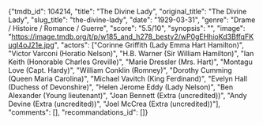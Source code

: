 {"tmdb_id": 104214, "title": "The Divine Lady", "original_title": "The Divine Lady", "slug_title": "the-divine-lady", "date": "1929-03-31", "genre": "Drame / Histoire / Romance / Guerre", "score": "5.5/10", "synopsis": "", "image": "https://image.tmdb.org/t/p/w185_and_h278_bestv2/wP0gEHhioKd3BffqFKugI4oJ21e.jpg", "actors": ["Corinne Griffith (Lady Emma Hart Hamilton)", "Victor Varconi (Horatio Nelson)", "H.B. Warner (Sir William Hamilton)", "Ian Keith (Honorable Charles Greville)", "Marie Dressler (Mrs. Hart)", "Montagu Love (Capt. Hardy)", "William Conklin (Romney)", "Dorothy Cumming (Queen Maria Carolina)", "Michael Vavitch (King Ferdinand)", "Evelyn Hall (Duchess of Devonshire)", "Helen Jerome Eddy (Lady Nelson)", "Ben Alexander (Young lieutenant)", "Joan Bennett (Extra (uncredited))", "Andy Devine (Extra (uncredited))", "Joel McCrea (Extra (uncredited))"], "comments": [], "recommandations_id": []}